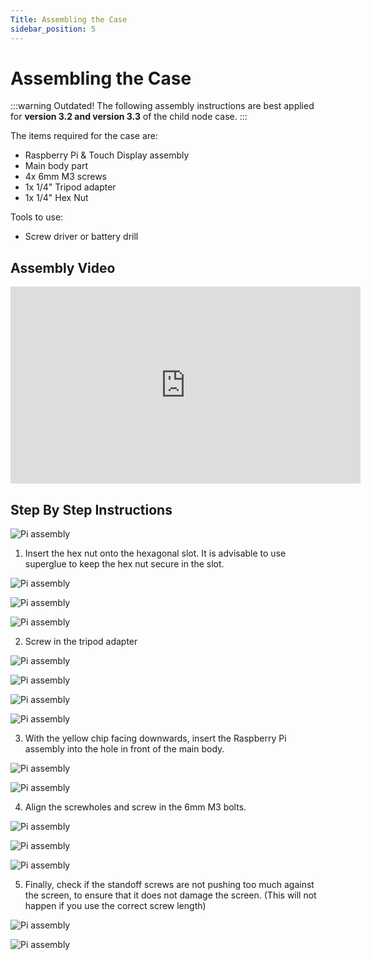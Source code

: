 ```yaml
---
Title: Assembling the Case
sidebar_position: 5
---
```


# Assembling the Case

:::warning Outdated!
The following assembly instructions are best applied for **version 3.2 and version 3.3** of the child node case.
:::

The items required for the case are:

- Raspberry Pi & Touch Display assembly
- Main body part
- 4x 6mm M3 screws
- 1x 1/4" Tripod adapter
- 1x 1/4" Hex Nut

Tools to use:

- Screw driver or battery drill

## Assembly Video

<iframe width="560" height="315" src="https://www.youtube.com/embed/B0PmtD7YZZs" title="YouTube video player" frameborder="0" allow="accelerometer; autoplay; clipboard-write; encrypted-media; gyroscope; picture-in-picture" allowfullscreen></iframe>

## Step By Step Instructions

![Pi assembly](../../static/img/assembly/case1.png)

1. Insert the hex nut onto the hexagonal slot. It is advisable to use superglue to keep the hex nut secure in the slot.

![Pi assembly](../../static/img/assembly/case2.png)

![Pi assembly](../../static/img/assembly/case3.png)

![Pi assembly](../../static/img/assembly/case4.png)

2. Screw in the tripod adapter

![Pi assembly](../../static/img/assembly/case5.png)

![Pi assembly](../../static/img/assembly/case6.png)

![Pi assembly](../../static/img/assembly/case7.png)

![Pi assembly](../../static/img/assembly/case8.png)

3. With the yellow chip facing downwards, insert the Raspberry Pi assembly into the hole in front of the main body.

![Pi assembly](../../static/img/assembly/case9.png)

![Pi assembly](../../static/img/assembly/case10.png)

4. Align the screwholes and screw in the 6mm M3 bolts.

![Pi assembly](../../static/img/assembly/case11.png)

![Pi assembly](../../static/img/assembly/case12.png)

![Pi assembly](../../static/img/assembly/case13.png)

5. Finally, check if the standoff screws are not pushing too much against the screen, to ensure that it does not damage the screen. (This will not happen if you use the correct screw length)

![Pi assembly](../../static/img/assembly/case14.png)

![Pi assembly](../../static/img/assembly/pi30.jpg)
